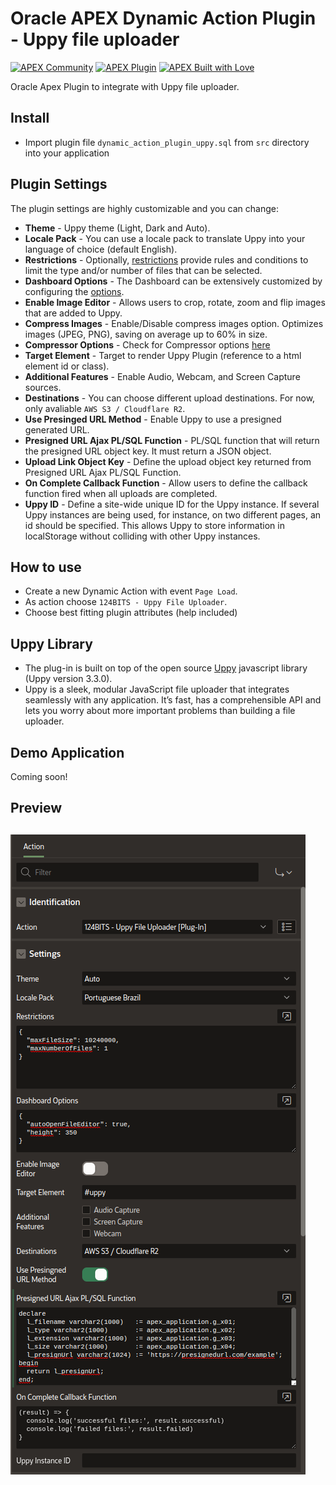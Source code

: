 # Oracle APEX Dynamic Action Plugin - Uppy file uploader

[![APEX Community](https://cdn.rawgit.com/Dani3lSun/apex-github-badges/78c5adbe/badges/apex-community-badge.svg)](https://github.com/Dani3lSun/apex-github-badges) [![APEX Plugin](https://cdn.rawgit.com/Dani3lSun/apex-github-badges/b7e95341/badges/apex-plugin-badge.svg)](https://github.com/Dani3lSun/apex-github-badges)
[![APEX Built with Love](https://cdn.rawgit.com/Dani3lSun/apex-github-badges/7919f913/badges/apex-love-badge.svg)](https://github.com/Dani3lSun/apex-github-badges)

Oracle Apex Plugin to integrate with Uppy file uploader.

## Install
- Import plugin file `dynamic_action_plugin_uppy.sql` from `src` directory into your application

## Plugin Settings
The plugin settings are highly customizable and you can change:
- **Theme** - Uppy theme (Light, Dark and Auto).
- **Locale Pack** - You can use a locale pack to translate Uppy into your language of choice (default English).
- **Restrictions** - Optionally, [restrictions](https://uppy.io/docs/uppy/#restrictions) provide rules and conditions to limit the type and/or number of files that can be selected.
- **Dashboard Options** - The Dashboard can be extensively customized by configuring the [options](https://uppy.io/docs/dashboard/#Options).
- **Enable Image Editor** - Allows users to crop, rotate, zoom and flip images that are added to Uppy.
- **Compress Images** - Enable/Disable compress images option. Optimizes images (JPEG, PNG), saving on average up to 60% in size.
- **Compressor Options** - Check for Compressor options [here](https://github.com/fengyuanchen/compressorjs#options)
- **Target Element** - Target to render Uppy Plugin (reference to a html element id or class).
- **Additional Features** - Enable Audio, Webcam, and Screen Capture sources.
- **Destinations** - You can choose different upload destinations. For now, only avaliable `AWS S3 / Cloudflare R2`.
- **Use Presinged URL Method** - Enable Uppy to use a presigned generated URL.
- **Presigned URL Ajax PL/SQL Function** - PL/SQL function that will return the presigned URL object key. It must return a JSON object.
- **Upload Link Object Key** - Define the upload object key returned from Presigned URL Ajax PL/SQL Function.
- **On Complete Callback Function** - Allow users to define the callback function fired when all uploads are completed.
- **Uppy ID** - Define a site-wide unique ID for the Uppy instance. If several Uppy instances are being used, for instance, on two different pages, an id should be specified. This allows Uppy to store information in localStorage without colliding with other Uppy instances.

## How to use
- Create a new Dynamic Action with event `Page Load`.
- As action choose `124BITS - Uppy File Uploader`.
- Choose best fitting plugin attributes (help included)

## Uppy Library
- The plug-in is built on top of the open source [Uppy](https://uppy.io/) javascript library (Uppy version 3.3.0).
- Uppy is a sleek, modular JavaScript file uploader that integrates seamlessly with any application. It’s fast, has a comprehensible API and lets you worry about more important problems than building a file uploader.

## Demo Application
Coming soon!

## Preview
## ![](https://github.com/124bits/oracle-apex-plugin-uppy/blob/d3a32485d261f693e069d83d12998577f10fe31d/img/uppy-plugin-settings.png?raw=true)